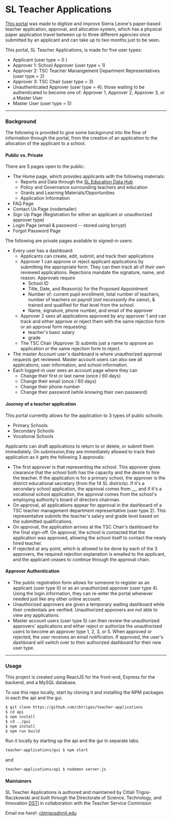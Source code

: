 # SL Teacher Applications 

[This portal](https://github.com/cbtrigos/teacher-applications) was made to digitize and improve Sierra Leone's paper-based teacher application, approval, and allocation system, which has a physical paper application travel between up to three different agencies once submitted by an applicant and can take up to two months just to be seen. 

This portal, SL Teacher Applications, is made for five user types: 
* Applicant (user type = 0 ) 
* Approver 1: School Approver (user type = 1)
* Approver 2: TSC Teacher Manangement Department Representatives (user type = 2) 
* Approver 3: TSC Chair (user type = 3)
* Unauthenticated Approver (user type = 4); those waiting to be authenticated to become one of: Approver 1, Approver 2, Approver 3, or a Master User 
* Master User (user type = 5)

--------------------------------------------------------------------
### Background 
The following is provided to give some backgorund into the flow of information through the portal, from the creation of an application to the allocation of the applicant to a school. 

#### Public vs. Private 
There are 5 pages open to the public: 
- The Home page, which provides applicants with the following materials: 
  - Reports and Data through the [SL Education Data Hub](https://www.educationdatahub.dsti.gov.sl/)
  - Policy and Governance surrounding teachers and education
  - Grants and Learning Materials/Opportunities 
  - Application Information 
- FAQ Page
- Contact Us Page (nodemailer)
- Sign Up Page (Registration for either an applicant or unauthorized approver type)
- Login Page (email & password -- stored using bcrypt)
- Forgot Password Page 

The following are private pages available to signed-in users: 
- Every user has a dashboard: 
    - Applicants can create, edit, submit, and track their applications 
    - Approver 1 can approve or reject applicant applications by submitting the appropriate form. They can then track all of _their own_ reviewed applications. Rejections mandate the signature, name, and reason. Approvals require
        - School ID
        - Title, Date, and Reason(s) for the Proposed Appointment
        - Number of: current pupil enrollment, total number of teachers, number of teachers on payroll (_not necessarily the same_), & trained and qualified for that level from the school
        - Name, signature, phone number, and email of the approver
    - Approver 2 sees all applications approved by any approver 1 and can track and either approve or reject them with the same rejection form or an approval form requesting:
        - teacher's basic salary 
        - grade
    - The TSC Chair (Approver 3) submits just a name to approve an application or the same rejection form to reject. 
- The master Account user's dashboard is where unauthorized approval requests get reviewed. Master account users can also see all applications, user information, and school information. 
- Each logged-in user sees an account page where they can 
    - Change their first or last name (once / 60 days)
    - Change their email (once / 60 days)
    - Change their phone number 
    - Change their password (while knowing their own password)

#### Journey of a teacher application 
This portal currently allows for the application to 3 types of public schools: 

- Primary Schools
- Secondary Schools
- Vocational Schools 

Applicants can draft applications to return to or delete, or submit them immediately. On submission,they are immediately allowed to track their application as it gets the following 3 approvals: 

- The first approver is that representing the school. This approver gives clearance that the school both has the capacity and the desire to hire the teacher. If the application is for a primary school, the approver is the district educational secretary (from the 14 SL districts). If it's a secondary school application, the approval comes from __, and if it's a vocational school application, the approval comes from the school's employing authority's board of directors chairman. 
- On approval, all applications appear for approval in the dashboard of a TSC teacher management department representative (user type 2). This representative submits the teacher's salary and grade level based on the submitted qualifications. 
- On approval, the application arrives at the TSC Chair's dashboard for the final sign-off. On approval, the school is contacted that the application was approved, allowing the school itself to contact the newly hired teacher. 
- If rejected at any point, which is allowed to be done by each of the 3 approvers, the required rejection explanation is emailed to the applicant, and the applicant ceases to continue through the approval chain. 

#### Approver Authentication 

* The public registration form allows for someone to register as an applicant (user type 0) or as an unauthorized approver (user type 4). Using the login information, they can re-enter the portal whenever needed just like any other online account. 
* Unauthorized approvers are given a temporary waiting dashboard while their credentials are verified. Unauthorized approvers are _not_ able to view any applications. 
* Master account users (user type 5) can then review the unauthorized approvers' applications and either reject or authorize the unauthorized users to become an approver type 1, 2, 3, or 5. When approved or rejected, the user receives an email notification. If approved, the user's dashboard will switch over to their authorized dashboard for their new user type.


-------------------------------------------------------------------------
### Usage

This project is created using ReactJS for the front-end, Express for the backend, and a MySQL database. 

To use this repo locally, start by cloning it and installing the NPM packages in each the api and the gui.

``` bash
$ git clone https://github.com/cbtrigos/teacher-applications
$ cd api 
$ npm install
$ cd ../gui
$ npm install 
$ npm run build
```

Run it locally by starting up the api and the gui in separate tabs.

``` bash
teacher-applications/gui $ npm start
```
and 
``` bash
teacher-applications/api $ nodemon server.js
```

#### Maintainers

SL Teacher Applications is authored and maintained by Citlali Trigos-Raczkowski and built through the Directorate of Science, Technology, and Innovation [DSTI](https://www.dsti.gov.sl/) in collaboration with the Teacher Service Commision

Email me here!: cbtrigos@mit.edu
